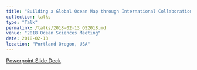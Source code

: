 ```yaml
---
title: "Building a Global Ocean Map through International Collaboration - Seabed 2030"
collection: talks
type: "Talk"
permalink: /talks/2018-02-13_OS2018.md
venue: "2018 Ocean Sciences Meeting"
date: 2018-02-13
location: "Portland Oregon, USA"
---
```


[Powerpoint Slide Deck](https://www.dropbox.com/s/h9wo8pks8nua1uo/2018-02-Ferrini_OSM.pptx?dl=0)

